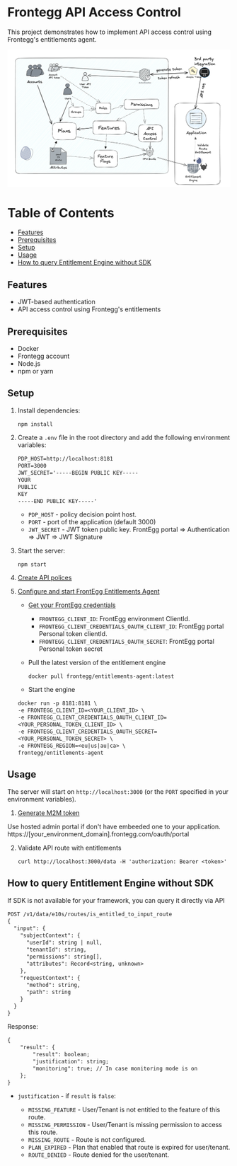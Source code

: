 # Frontegg API Access Control

This project demonstrates how to implement API access control using Frontegg's entitlements agent.

![alt text](images/diagram.png)

# Table of Contents

- [Features](#features)
- [Prerequisites](#prerequisites)
- [Setup](#setup)
- [Usage](#usage)
- [How to query Entitlement Engine without SDK](#how-to-query-entitlement-engine-without-sdk)

## Features

- JWT-based authentication
- API access control using Frontegg's entitlements

## Prerequisites

- Docker
- Frontegg account
- Node.js
- npm or yarn

## Setup

1. Install dependencies:
   ```
   npm install
   ```

2. Create a `.env` file in the root directory and add the following environment variables:

   ```
   PDP_HOST=http://localhost:8181
   PORT=3000
   JWT_SECRET='-----BEGIN PUBLIC KEY-----
   YOUR
   PUBLIC
   KEY
   -----END PUBLIC KEY-----'
   ```
   
   - `PDP_HOST` - policy decision point host.  
   - `PORT` - port of the application (default 3000)
   - `JWT_SECRET` - JWT token public key. FrontEgg portal => Authentication => JWT => JWT Signature

3. Start the server:
   ```
   npm start
   ```

4. [Create API polices](https://docs.frontegg.com/docs/creating-your-first-route)
5. [Configure and start FrontEgg Entitlements Agent](https://docs.frontegg.com/docs/configuring-and-running-the-engine)
   
   * [Get your FrontEgg credentials](https://docs.frontegg.com/docs/configuring-and-running-the-engine#step-2-run-the-agent-as-a-docker-container)

     - `FRONTEGG_CLIENT_ID`: FrontEgg environment ClientId.
     - `FRONTEGG_CLIENT_CREDENTIALS_OAUTH_CLIENT_ID`: FrontEgg portal Personal token clientId.
     - `FRONTEGG_CLIENT_CREDENTIALS_OAUTH_SECRET`: FrontEgg portal Personal token secret 

   * Pull the latest version of the entitlement engine

      ```
      docker pull frontegg/entitlements-agent:latest
      ```
   
   * Start the engine   

   ```
   docker run -p 8181:8181 \
   -e FRONTEGG_CLIENT_ID=<YOUR_CLIENT_ID> \
   -e FRONTEGG_CLIENT_CREDENTIALS_OAUTH_CLIENT_ID=<YOUR_PERSONAL_TOKEN_CLIENT_ID> \
   -e FRONTEGG_CLIENT_CREDENTIALS_OAUTH_SECRET=<YOUR_PERSONAL_TOKEN_SECRET> \
   -e FRONTEGG_REGION=<eu|us|au|ca> \
   frontegg/entitlements-agent
   ```


## Usage

The server will start on `http://localhost:3000` (or the `PORT` specified in your environment variables).

1. [Generate M2M token](https://docs.frontegg.com/docs/time-bound-token-expiration) 

Use hosted admin portal if don't have embeeded one to your application. 
https://[your_environment_domain].frontegg.com/oauth/portal


2. Validate API route with entitlements
   ```
   curl http://localhost:3000/data -H 'authorization: Bearer <token>'
   ```

## How to query Entitlement Engine without SDK
If SDK is not available for your framework, you can query it directly via API

```
POST /v1/data/e10s/routes/is_entitled_to_input_route
{
  "input": {
    "subjectContext": {
      "userId": string | null,
      "tenantId": string,
      "permissions": string[],
      "attributes": Record<string, unknown>
    },
    "requestContext": {
      "method": string, 
      "path": string
    }
  }
}
```

Response:
```
{
	"result": {
		"result": boolean;
		"justification": string;
		"monitoring": true; // In case monitoring mode is on
	};
}
```

* `justification` - if `result` is `false`:  
   
   - `MISSING_FEATURE` - User/Tenant is not entitled to the feature of this route.    
   - `MISSING_PERMISSION` - User/Tenant is missing permission to access this route.   
   - `MISSING_ROUTE` - Route is not configured.   
   - `PLAN_EXPIRED` - Plan that enabled that route is expired for user/tenant.  
   - `ROUTE_DENIED` - Route denied for the user/tenant. 

